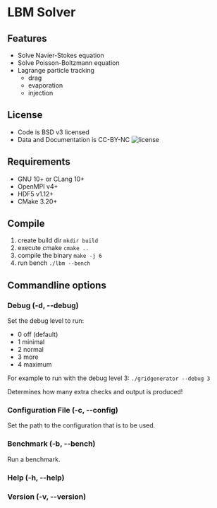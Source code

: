 # LBM Solver

## Features
- Solve Navier-Stokes equation
- Solve Poisson-Boltzmann equation
- Lagrange particle tracking
   - drag
   - evaporation
   - injection


## License
- Code is BSD v3 licensed
- Data and Documentation is CC-BY-NC ![license](https://creativecommons.org/licenses/by-nc/4.0/ "CC-BY-NC)")

## Requirements

* GNU 10+ or CLang 10+
* OpenMPI v4+
* HDF5 v1.12+
* CMake 3.20+

## Compile

1) create build dir
   ```mkdir build```
2) execute cmake
   ```cmake ..```
3) compile the binary
   ```make -j 6```
4) run bench
   ```./lbm --bench```

## Commandline options

### Debug (-d, --debug)

Set the debug level to run:

- 0 off (default)
- 1 minimal
- 2 normal
- 3 more
- 4 maximum

For example to run with the debug level 3:
```./gridgenerator --debug 3```

Determines how many extra checks and output is produced!

### Configuration File (-c, --config)

Set the path to the configuration that is to be used.

### Benchmark (-b, --bench)

Run a benchmark.

### Help (-h, --help)

### Version (-v, --version)

